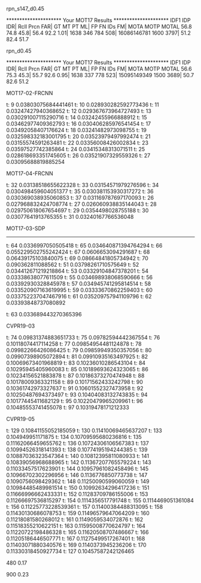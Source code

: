 rpn_s147_d0.45

 ********************* Your MOT17 Results *********************
 IDF1  IDP  IDR| Rcll  Prcn   FAR|   GT  MT   PT   ML|    FP    FN   IDs    FM|  MOTA  MOTP MOTAL 
 56.8 74.8 45.8| 56.4  92.2  1.01| 1638 346  784  508| 16086146781  1600  3797|  51.2  82.4  51.7 

rpn_d0.45

 ********************* Your MOT17 Results *********************
 IDF1  IDP  IDR| Rcll  Prcn   FAR|   GT  MT   PT   ML|    FP    FN   IDs    FM|  MOTA  MOTP MOTAL 
 56.6 75.3 45.3| 55.7  92.6  0.95| 1638 337  778  523| 15095149349  1500  3689|  50.7  82.6  51.2 





MOT17-02-FRCNN

t: 9 0.03803075684441461
t: 10 0.028930282592773436
t: 11 0.03247427940368652
t: 12 0.029367673964727493
t: 13 0.030291007115290716
t: 14 0.03242455966888912
t: 15 0.03462977409362793
t: 16 0.030406285976541454
t: 17 0.03492058407176624
t: 18 0.03241482973098755
t: 19 0.032598332183001795
t: 20 0.03523979497992474
t: 21 0.03155574591263481
t: 22 0.03356008426002834
t: 23 0.03597527742385864
t: 24 0.03415348313071511
t: 25 0.028618693351745605
t: 26 0.03521907329559326
t: 27 0.03095688819885254

MOT17-04-FRCNN

t: 32 0.03138518655622328
t: 33 0.03154571979276596
t: 34 0.030498459604051377
t: 35 0.030381153930317272
t: 36 0.030369038935060853
t: 37 0.031169787697170093
t: 26 0.027968832424708774
t: 27 0.026060938835144043
t: 28 0.029750618067654697
t: 29 0.0354498028755188
t: 30 0.03077641913765355
t: 31 0.03240167766536048

MOT17-03-SDP

---------------------
t: 64 0.0336997050505418
t: 65 0.034640871394764294
t: 66 0.055229502755242424
t: 67 0.0606653094291687
t: 68 0.06439175103840075
t: 69 0.08664841805734942
t: 70 0.090362811088562
t: 51 0.03798261710575649
t: 52 0.034412671219218864
t: 53 0.03329104847378201
t: 54 0.03338638077611509
t: 55 0.034698938068590666
t: 56 0.03392930328845978
t: 57 0.034945741295814514
t: 58 0.033520907163619995
t: 59 0.03333670862259403
t: 60 0.033752237047467916
t: 61 0.035209757941109796
t: 62 0.03393848737080892

t: 63 0.033689443270365396

CVPR19-03

t: 74 0.09831374883651733
t: 75 0.09782594442367554
t: 76 0.10118074417114258
t: 77 0.09854954481124878
t: 78 0.09982266426086425
t: 79 0.09859949350357056
t: 80 0.09907398905072894
t: 81 0.09910935163497925
t: 82 0.10069673401968819
t: 83 0.10236010286543104
t: 84 0.10295945405960083
t: 85 0.10189693624323065
t: 86 0.10234156521883878
t: 87 0.10186373270474948
t: 88 0.10178009363321158
t: 89 0.10171562433242798
t: 90 0.10361742973327637
t: 91 0.10601552327473958
t: 92 0.10250487694373497
t: 93 0.10404083132743835
t: 94 0.10177445411682129
t: 95 0.10220479965209961
t: 96 0.10485553741455078
t: 97 0.10319478171212333



CVPR19-05

t: 129 0.10841155052185059
t: 130 0.11410069465637207
t: 133 0.104949951171875
t: 134 0.10709595680236816
t: 135 0.11162066459655762
t: 136 0.10724306106567383
t: 137 0.10994526318141393
t: 138 0.10774195194244385
t: 139 0.10887036323547364
t: 140 0.10812395811080933
t: 141 0.10839056968688965
t: 142 0.11367207765579224
t: 143 0.11033457517623901
t: 144 0.10957961082458496
t: 145 0.10966702302296956
t: 146 0.1136776850773738
t: 147 0.1090756098429362
t: 148 0.11250090599060059
t: 149 0.10984485489981514
t: 150 0.10992634296417236
t: 151 0.11666996662433331
t: 152 0.11283709786155006
t: 153 0.11266697536815297
t: 154 0.1114356517791748
t: 155 0.1114469051361084
t: 156 0.11225773228539361
t: 157 0.11400384488313095
t: 158 0.11430130686078753
t: 159 0.11496579647064209
t: 160 0.11218081580268012
t: 161 0.1149059534072876
t: 162 0.11518355210622151
t: 163 0.11595008770624797
t: 164 0.11220722198486328
t: 165 0.11620508707486667
t: 166 0.11205186446507771
t: 167 0.11275499517267401
t: 168 0.11403071880340576
t: 169 0.1140373945236206
t: 170 0.11330318450927734
t: 127 0.10457587242126465







480 0.17

900 0.23